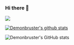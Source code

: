 ### Hi there 👋

<a href="https://www.buymeacoffee.com/demonbruster"><img src="https://img.buymeacoffee.com/button-api/?text=Buy me a coffee&emoji=&slug=rrutsche&button_colour=FFDD00&font_colour=000000&font_family=Cookie&outline_colour=000000&coffee_colour=ffffff"></a>

[![Demonbruster's github stats](https://github-readme-stats.vercel.app/api?username=demonbruster&count_private=true&include_all_commits=true&theme=radical)](https://google.com)

![Demonbruster's GitHub stats](https://github-readme-stats.vercel.app/api?username=demonbruster&show_icons=true)



<!--
**Demonbruster/Demonbruster** is a ✨ _special_ ✨ repository because its `README.md` (this file) appears on your GitHub profile.

Here are some ideas to get you started:

- 🔭 I’m currently working on ...
- 🌱 I’m currently learning ...
- 👯 I’m looking to collaborate on ...
- 🤔 I’m looking for help with ...
- 💬 Ask me about ...
- 📫 How to reach me: ...
- 😄 Pronouns: ...
- ⚡ Fun fact: ...
-->
